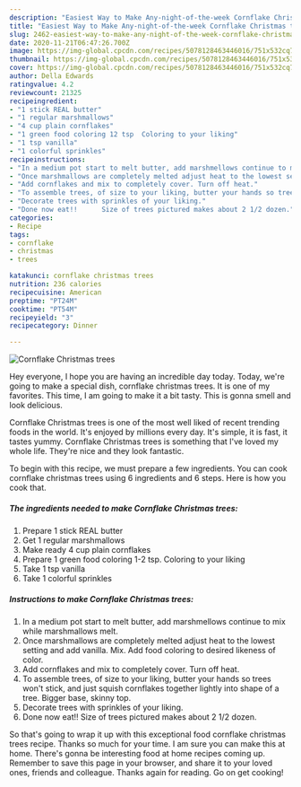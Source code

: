 ```yaml
---
description: "Easiest Way to Make Any-night-of-the-week Cornflake Christmas trees"
title: "Easiest Way to Make Any-night-of-the-week Cornflake Christmas trees"
slug: 2462-easiest-way-to-make-any-night-of-the-week-cornflake-christmas-trees
date: 2020-11-21T06:47:26.700Z
image: https://img-global.cpcdn.com/recipes/5078128463446016/751x532cq70/cornflake-christmas-trees-recipe-main-photo.jpg
thumbnail: https://img-global.cpcdn.com/recipes/5078128463446016/751x532cq70/cornflake-christmas-trees-recipe-main-photo.jpg
cover: https://img-global.cpcdn.com/recipes/5078128463446016/751x532cq70/cornflake-christmas-trees-recipe-main-photo.jpg
author: Della Edwards
ratingvalue: 4.2
reviewcount: 21325
recipeingredient:
- "1 stick REAL butter"
- "1 regular marshmallows"
- "4 cup plain cornflakes"
- "1 green food coloring 12 tsp  Coloring to your liking"
- "1 tsp vanilla"
- "1 colorful sprinkles"
recipeinstructions:
- "In a medium pot start to melt butter, add marshmellows continue to mix while marshmallows melt."
- "Once marshmallows are completely melted adjust heat to the lowest setting and add vanilla. Mix. Add food coloring to desired likeness of color."
- "Add cornflakes and mix to completely cover. Turn off heat."
- "To assemble trees, of size to your liking, butter your hands so trees won&#39;t stick, and  just squish cornflakes together lightly into shape of a tree.  Bigger base, skinny top."
- "Decorate trees with sprinkles of your liking."
- "Done now eat!!      Size of trees pictured makes about 2 1/2 dozen."
categories:
- Recipe
tags:
- cornflake
- christmas
- trees

katakunci: cornflake christmas trees 
nutrition: 236 calories
recipecuisine: American
preptime: "PT24M"
cooktime: "PT54M"
recipeyield: "3"
recipecategory: Dinner

---
```



![Cornflake Christmas trees](https://img-global.cpcdn.com/recipes/5078128463446016/751x532cq70/cornflake-christmas-trees-recipe-main-photo.jpg)

Hey everyone, I hope you are having an incredible day today. Today, we're going to make a special dish, cornflake christmas trees. It is one of my favorites. This time, I am going to make it a bit tasty. This is gonna smell and look delicious.

Cornflake Christmas trees is one of the most well liked of recent trending foods in the world. It's enjoyed by millions every day. It's simple, it is fast, it tastes yummy. Cornflake Christmas trees is something that I've loved my whole life. They're nice and they look fantastic.




To begin with this recipe, we must prepare a few ingredients. You can cook cornflake christmas trees using 6 ingredients and 6 steps. Here is how you cook that.

<!--inarticleads1-->

##### The ingredients needed to make Cornflake Christmas trees:

1. Prepare 1 stick REAL butter
1. Get 1 regular marshmallows
1. Make ready 4 cup plain cornflakes
1. Prepare 1 green food coloring 1-2 tsp.  Coloring to your liking
1. Take 1 tsp vanilla
1. Take 1 colorful sprinkles




<!--inarticleads2-->

##### Instructions to make Cornflake Christmas trees:

1. In a medium pot start to melt butter, add marshmellows continue to mix while marshmallows melt.
1. Once marshmallows are completely melted adjust heat to the lowest setting and add vanilla. Mix. Add food coloring to desired likeness of color.
1. Add cornflakes and mix to completely cover. Turn off heat.
1. To assemble trees, of size to your liking, butter your hands so trees won&#39;t stick, and  just squish cornflakes together lightly into shape of a tree.  Bigger base, skinny top.
1. Decorate trees with sprinkles of your liking.
1. Done now eat!!      Size of trees pictured makes about 2 1/2 dozen.




So that's going to wrap it up with this exceptional food cornflake christmas trees recipe. Thanks so much for your time. I am sure you can make this at home. There's gonna be interesting food at home recipes coming up. Remember to save this page in your browser, and share it to your loved ones, friends and colleague. Thanks again for reading. Go on get cooking!
